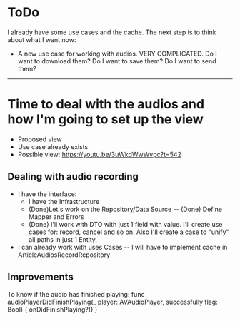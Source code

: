 # ToDo

I already have some use cases and the cache. The next step is to think about what I want now:
- A new use case for working with audios. VERY COMPLICATED. Do I want to download them? Do I want to save them? Do I want to send them?
----

# Time to deal with the audios and how I'm going to set up the view
- Proposed view
- Use case already exists
- Possible view: https://youtu.be/3uWkdWwWvpc?t=542

## Dealing with audio recording
- I have the interface:
    - I have the Infrastructure
    - (Done)Let's work on the Repository/Data Source
        -- (Done) Define Mapper and Errors
    - (Done) I'll work with DTO with just 1 field with value. I'll create use cases for: record, cancel and so on. Also I'll create a case to "unify" all paths in just 1 Entity.
- I can already work with uses Cases
-- I will have to implement cache in ArticleAudiosRecordRepository

## Improvements
To know if the audio has finished playing: func audioPlayerDidFinishPlaying(_ player: AVAudioPlayer, successfully flag: Bool) {
onDidFinishPlaying?()
}
